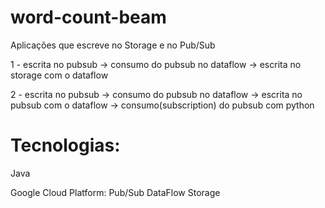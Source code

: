 # word-count-beam
Aplicações que escreve no Storage e no Pub/Sub

1 - escrita no pubsub -> consumo do pubsub no dataflow -> escrita no storage com o dataflow

2 - escrita no pubsub -> consumo do pubsub no dataflow -> escrita no pubsub com o dataflow -> consumo(subscription) do pubsub com python

# Tecnologias:

Java

Google Cloud Platform:
  Pub/Sub
  DataFlow
  Storage


